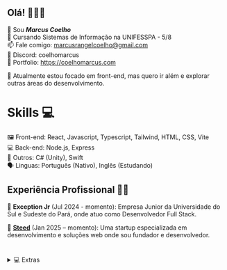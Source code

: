 ## Olá! 🙋🏻‍♂️

👋 Sou **_Marcus Coelho_**<br>
🏫 Cursando Sistemas de Informação na UNIFESSPA - 5/8<br>
📫 Fale comigo: marcusrangelcoelho@gmail.com<br>
🐺 Discord: coelhomarcus<br>
📃 Portfolio: https://coelhomarcus.com<br>

🌱 Atualmente estou focado em front-end, mas quero ir além e explorar outras áreas do desenvolvimento.

# Skills 💻

🖼️ Front-end: React, Javascript, Typescript, Tailwind, HTML, CSS, Vite<br>
💻 Back-end: Node.js, Express<br>
🔗 Outros: C# (Unity), Swift<br>
🗣️ Linguas: Português (Nativo), Inglês (Estudando)<br>

## Experiência Profissional 👨‍💻

🦎 **Exception Jr** (Jul 2024 - momento): Empresa Junior da Universidade do Sul e Sudeste do Pará, onde atuo como Desenvolvedor Full Stack.<br>

🐴 **[Steed](https://github.com/SteedHub)** (Jan 2025 – momento): Uma startup especializada em desenvolvimento e soluções web onde sou fundador e desenvolvedor.<br>

#

<details>
<summary>💻 Extras</summary>

- ➕ VSCode:

  - Tema: BakaNeo
  - Icone: Symbols

- 📃 Mais informações em: https://coelhomarcus.com

[![GitHub Streak](https://github-readme-streak-stats.herokuapp.com?user=coelhomarcus&theme=holi-theme&hide_border=true&border_radius=20)](https://coelhomarcus.com)

</details>

#
